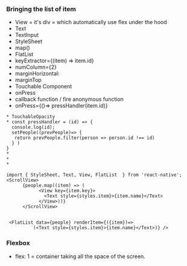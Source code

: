  
### Bringing the list of item
* View = it's div = which automatically use flex under the hood
* Text
* TextInput
* StyleSheet
* map()
* FlatList
* keyExtractor={(item) => item.id}
* numColumn={2}
* marginHorizontal: 
* marginTop
* Touchable Component
* onPress
* callback function / fire anonymous function
* onPress={()=> pressHandler(item.id)}
```
* TouchableOpacity
* const pressHandler = (id) => {
  console.log(id);
  setPeople((prevPeople)=> {
   return prevPeople.filter(person => person.id !== id)
  } )
}
* 
*
*

import { StyleSheet, Text, View, FlatList  } from 'react-native';    
<ScrollView>
      {people.map((item) => (
            <View key={item.key}>
              <Text style={styles.item}>{item.name}</Text>
            </View>))}
      </ScrollView>
      
  
 <FlatList data={people} renderItem={({item})=>
          (<Text style={styles.item}>{item.name}</Text>)} />

```

### Flexbox 
* flex: 1 = container taking all the space of the screen. 
